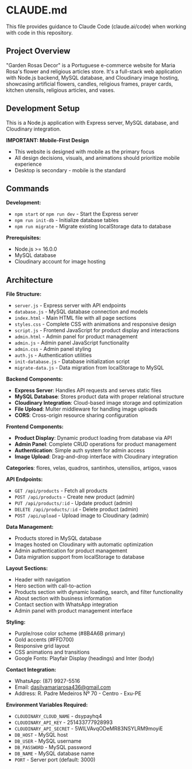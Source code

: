 # CLAUDE.md

This file provides guidance to Claude Code (claude.ai/code) when working with code in this repository.

## Project Overview

"Garden Rosas Decor" is a Portuguese e-commerce website for Maria Rosa's flower and religious articles store. It's a full-stack web application with Node.js backend, MySQL database, and Cloudinary image hosting, showcasing artificial flowers, candles, religious frames, prayer cards, kitchen utensils, religious articles, and vases.

## Development Setup

This is a Node.js application with Express server, MySQL database, and Cloudinary integration.

**IMPORTANT: Mobile-First Design**
- This website is designed with mobile as the primary focus
- All design decisions, visuals, and animations should prioritize mobile experience
- Desktop is secondary - mobile is the standard

## Commands

**Development:**
- `npm start` or `npm run dev` - Start the Express server
- `npm run init-db` - Initialize database tables
- `npm run migrate` - Migrate existing localStorage data to database

**Prerequisites:**
- Node.js >= 16.0.0
- MySQL database
- Cloudinary account for image hosting

## Architecture

**File Structure:**
- `server.js` - Express server with API endpoints
- `database.js` - MySQL database connection and models
- `index.html` - Main HTML file with all page sections
- `styles.css` - Complete CSS with animations and responsive design
- `script.js` - Frontend JavaScript for product display and interactions
- `admin.html` - Admin panel for product management
- `admin.js` - Admin panel JavaScript functionality
- `admin.css` - Admin panel styling
- `auth.js` - Authentication utilities
- `init-database.js` - Database initialization script
- `migrate-data.js` - Data migration from localStorage to MySQL

**Backend Components:**
- **Express Server**: Handles API requests and serves static files
- **MySQL Database**: Stores product data with proper relational structure
- **Cloudinary Integration**: Cloud-based image storage and optimization
- **File Upload**: Multer middleware for handling image uploads
- **CORS**: Cross-origin resource sharing configuration

**Frontend Components:**
- **Product Display**: Dynamic product loading from database via API
- **Admin Panel**: Complete CRUD operations for product management
- **Authentication**: Simple auth system for admin access
- **Image Upload**: Drag-and-drop interface with Cloudinary integration

**Categories**: flores, velas, quadros, santinhos, utensilios, artigos, vasos

**API Endpoints:**
- `GET /api/products` - Fetch all products
- `POST /api/products` - Create new product (admin)
- `PUT /api/products/:id` - Update product (admin)
- `DELETE /api/products/:id` - Delete product (admin)
- `POST /api/upload` - Upload image to Cloudinary (admin)

**Data Management:**
- Products stored in MySQL database
- Images hosted on Cloudinary with automatic optimization
- Admin authentication for product management
- Data migration support from localStorage to database

**Layout Sections:**
- Header with navigation
- Hero section with call-to-action
- Products section with dynamic loading, search, and filter functionality
- About section with business information
- Contact section with WhatsApp integration
- Admin panel with product management interface

**Styling:**
- Purple/rose color scheme (#8B4A6B primary)
- Gold accents (#FFD700)
- Responsive grid layout
- CSS animations and transitions
- Google Fonts: Playfair Display (headings) and Inter (body)

**Contact Integration:**
- WhatsApp: (87) 9927-5516
- Email: dasilvamariarosa436@gmail.com
- Address: R. Padre Medeiros Nº 70 - Centro - Exu-PE

**Environment Variables Required:**
- `CLOUDINARY_CLOUD_NAME` - dsypayhq4
- `CLOUDINARY_API_KEY` - 251433777928993
- `CLOUDINARY_API_SECRET` - 5WlLVAvqODeMR83NSYLRM9moyiE
- `DB_HOST` - MySQL host
- `DB_USER` - MySQL username
- `DB_PASSWORD` - MySQL password
- `DB_NAME` - MySQL database name
- `PORT` - Server port (default: 3000)